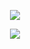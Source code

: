 <p align="center" width="300" height="300"><img src="https://user-images.githubusercontent.com/79950091/176428940-60545dcc-fe0c-4f21-abe7-8092e04f1488.png"></p>
<p align="center"><img src="https://user-images.githubusercontent.com/79950091/177046415-bb0c7244-90f4-4056-9cb8-d4c3bd3f6e7c.png"></
